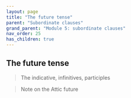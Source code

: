 ```yaml
---
layout: page
title: "The future tense"
parent: "Subordinate clauses"
grand_parent: "Module 5: subordinate clauses"
nav_order: 25
has_children: true
---
```



## The future tense

> The indicative, infinitives, participles

> Note on the Attic future